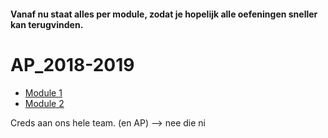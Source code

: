 #### Vanaf nu staat alles per module, zodat je hopelijk alle oefeningen sneller kan terugvinden.
# AP_2018-2019
- [Module 1](module1.md)
- [Module 2](module2.md)

Creds aan ons hele team. (en AP) --> nee die ni

